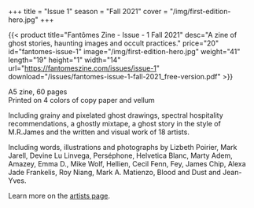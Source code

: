 +++
title = "Issue 1"
season = "Fall 2021"
cover = "/img/first-edition-hero.jpg"
+++

{{< product title="Fantômes Zine - Issue - 1 Fall 2021" desc="A zine of ghost stories, haunting images and occult practices." price="20" id="fantomes-issue-1" image="/img/first-edition-hero.jpg" weight="41" length="19" height="1" width="14" url="https://fantomeszine.com/issues/issue-1" download="/issues/fantomes-issue-1-fall-2021_free-version.pdf" >}}

A5 zine, 60 pages  
Printed on 4 colors of copy paper and vellum

Including grainy and pixelated ghost drawings, spectral hospitality recommendations, a ghostly mixtape, a ghost story in the style of M.R.James and the written and visual work of 18 artists.

Including words, illustrations and photographs by Lizbeth Poirier, Mark Jarell, Devine Lu Linvega, Perséphone, Helvetica Blanc, Marty Adem, Amazey, Emma D., Mike Wolf, Hellien, Cecil Fenn, Fey, James Chip, Alexa Jade Frankelis, Roy Niang, Mark A. Matienzo, Blood and Dust and Jean-Yves.

Learn more on the [artists page](/artists/).
